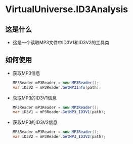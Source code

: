 ﻿# VirtualUniverse.ID3Analysis

## 这是什么

* 这是一个读取MP3文件中ID3V1和ID3V2的工具类

## 如何使用

* 获取MP3信息

    ``` C#
    MP3Reader mP3Reader = new MP3Reader();
    var iD3V2 = mP3Reader.GetMP3Info(path);
    ```

* 获取MP3的ID3V1信息

    ``` C#
    MP3Reader mP3Reader = new MP3Reader();
    var iD3V1 = mP3Reader.GetMP3_ID3V1(path);
    ```

* 获取MP3的ID3V2信息

    ``` C#
    MP3Reader mP3Reader = new MP3Reader();
    var iD3V2 = mP3Reader.GetMP3_ID3V2(path);
    ```
